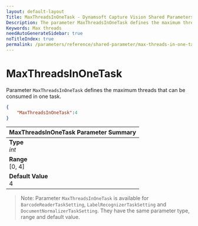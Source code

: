 ```yaml
---
layout: default-layout
Title: MaxThreadsInOneTask - Dynamsoft Capture Vision Shared Parameters
Description: The parameter MaxThreadsInOneTask defines the maximum threads that can be consumed in one task.
Keywords: Max threads
needAutoGenerateSidebar: true
noTitleIndex: true
permalink: /parameters/reference/shared-parameter/max-threads-in-one-task.html
---
```


# MaxThreadsInOneTask

Parameter `MaxThreadsInOneTask` defines the maximum threads that can be consumed in one task.

```json
{
    "MaxThreadsInOneTask":4
}
```

| MaxThreadsInOneTask Parameter Summary |
| :------------- |
| **Type**<br>*int* |
| **Range**<br>[0, 4] |
| **Default Value**<br>4 |

> Note: Parameter `MaxThreadsInOneTask` is available for  `BarcodeReaderTaskSetting`, `LabelRecognizerTaskSetting` and `DocumentNormalizerTaskSetting`. They have the same parameter type, range and default value.

